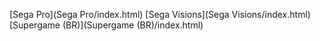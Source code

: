 [Sega Pro](Sega Pro/index.html)
[Sega Visions](Sega Visions/index.html)
[Supergame (BR)](Supergame (BR)/index.html)
